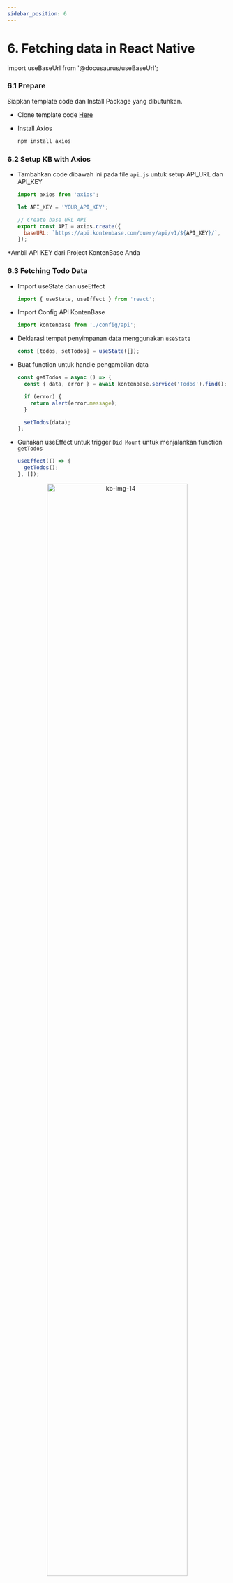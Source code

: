 ```yaml
---
sidebar_position: 6
---
```


# 6. Fetching data in React Native

import useBaseUrl from '@docusaurus/useBaseUrl';

### 6.1 Prepare

Siapkan template code dan Install Package yang dibutuhkan.

- Clone template code [Here](https://github.com/demo-dumbways/todo-app-with-kontenbase)

- Install Axios

  ```bash
  npm install axios
  ```

### 6.2 Setup KB with Axios

- Tambahkan code dibawah ini pada file `api.js` untuk setup API_URL dan API_KEY

  ```jsx title=src/config/api.js
  import axios from 'axios';

  let API_KEY = 'YOUR_API_KEY';

  // Create base URL API
  export const API = axios.create({
    baseURL: `https://api.kontenbase.com/query/api/v1/${API_KEY}/`,
  });
  ```

\*Ambil API KEY dari Project KontenBase Anda

### 6.3 Fetching Todo Data

- Import useState dan useEffect

  ```jsx title=src/App.js
  import { useState, useEffect } from 'react';
  ```

- Import Config API KontenBase

  ```jsx title=src/App.js
  import kontenbase from './config/api';
  ```

- Deklarasi tempat penyimpanan data menggunakan `useState`

  ```jsx title=src/App.js
  const [todos, setTodos] = useState([]);
  ```

- Buat function untuk handle pengambilan data

  ```jsx title=src/App.js
  const getTodos = async () => {
    const { data, error } = await kontenbase.service('Todos').find();

    if (error) {
      return alert(error.message);
    }

    setTodos(data);
  };
  ```

- Gunakan useEffect untuk trigger `Did Mount` untuk menjalankan function `getTodos`

  ```jsx title=src/App.js
  useEffect(() => {
    getTodos();
  }, []);
  ```

<center>
    <img alt="kb-img-14" src={useBaseUrl('img/docs/kb-14.png')} width="80%"/> 
</center>
